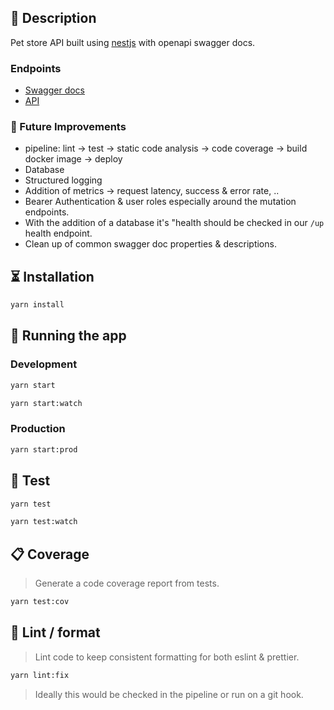 ## 📖 Description
Pet store API built using [nestjs](https://nestjs.com/) with openapi swagger docs.

### Endpoints
- [Swagger docs](http://localhost:3000/api/)
- [API](http://localhost:3000/v1/pets)

### 🔮 Future Improvements
- pipeline: lint -> test -> static code analysis -> code coverage -> build docker image -> deploy
- Database
- Structured logging
- Addition of metrics -> request latency, success & error rate, ..
- Bearer Authentication & user roles especially around the mutation endpoints.
- With the addition of a database it's "health should be checked in our `/up` health endpoint.
- Clean up of common swagger doc properties & descriptions.

## ⏳ Installation

```bash
yarn install
```

## 🚀 Running the app

### Development
```bash
yarn start
```

```bash
yarn start:watch
```
### Production
```bash
yarn start:prod
```

## 🧪 Test

```bash
yarn test
```
```bash
yarn test:watch
```

## 📋 Coverage

> Generate a code coverage report from tests.

```bash
yarn test:cov
```

## 🛀 Lint / format

> Lint code to keep consistent formatting for both eslint & prettier.

```bash
yarn lint:fix
```


> Ideally this would be checked in the pipeline or run on a git hook.
